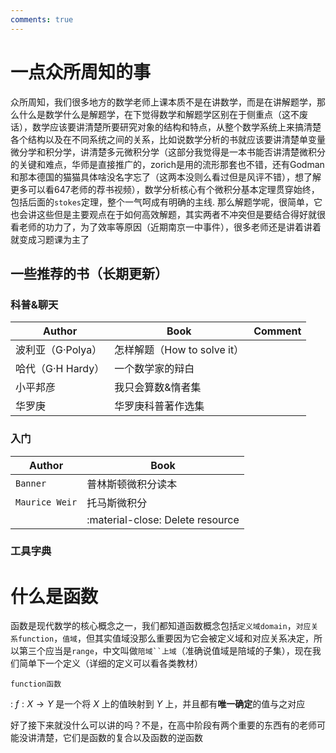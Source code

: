 ```yaml
---
comments: true
---
```

# 一点众所周知的事
众所周知，我们很多地方的数学老师上课本质不是在讲数学，而是在讲解题学，那么什么是数学什么是解题学，在下觉得数学和解题学区别在于侧重点（这不废话），数学应该要讲清楚所要研究对象的结构和特点，从整个数学系统上来搞清楚各个结构以及在不同系统之间的关系，比如说数学分析的书就应该要讲清楚单变量微分学和积分学，讲清楚多元微积分学（这部分我觉得是一本书能否讲清楚微积分的关键和难点，华师是直接推广的，zorich是用的流形那套也不错，还有Godman和那本德国的猫猫具体啥没名字忘了（这两本没则么看过但是风评不错），想了解更多可以看647老师的荐书视频），数学分析核心有个微积分基本定理贯穿始终，包括后面的`stokes`定理，整个一气呵成有明确的主线. 那么解题学呢，很简单，它也会讲这些但是主要观点在于如何高效解题，其实两者不冲突但是要结合得好就很看老师的功力了，为了效率等原因（近期南京一中事件），很多老师还是讲着讲着就变成习题课为主了

## 一些推荐的书（长期更新）

### 科普&聊天
| Author      | Book                    | Comment|
| ----------- | ----------------------- |-----   |
| 波利亚（G·Polya）     | 怎样解题（How to solve it）  |    |
|哈代（G·H Hardy）      | 一个数学家的辩白 |     |
| 小平邦彦    | 我只会算数&惰者集 |    |
|华罗庚 | 华罗庚科普著作选集 |     |
### 入门
| Author      | Book                          |
| ----------- | ------------------------------------ |
| `Banner`    | 普林斯顿微积分读本  |
| `Maurice Weir`| 托马斯微积分 |
|    | :material-close:     Delete resource |


### 工具字典

# 什么是函数

函数是现代数学的核心概念之一，我们都知道函数概念包括`定义域domain`，`对应关系function`，`值域`，但其实值域没那么重要因为它会被定义域和对应关系决定，所以第三个应当是`range`，中文叫做`陪域``上域`（准确说值域是陪域的子集），现在我们简单下一个定义（详细的定义可以看各类教材）

`function函数`

:   $f: X \rightarrow Y$ 是一个将 $X$ 上的值映射到 $Y$ 上，并且都有**唯一确定**的值与之对应

好了接下来就没什么可以讲的吗？不是，在高中阶段有两个重要的东西有的老师可能没讲清楚，它们是函数的复合以及函数的逆函数